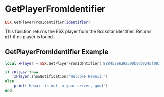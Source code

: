 # GetPlayerFromIdentifier

```lua
ESX.GetPlayerFromIdentifier(identifier)
```

This function returns the ESX player from the Rockstar identifier. Returns `nil` if no player is found.

## GetPlayerFromIdentifier Example

```lua
local xPlayer = ESX.GetPlayerFromIdentifier('888452e629a590b9d79245f0030b1f7b9a81d558')

if xPlayer then
	xPlayer.showNotification('Welcome Hawaii!')
else
	print('Hawaii is not in your server, good')
end
```
